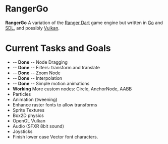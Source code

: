 # RangerGo
**RangerGo** A variation of the [Ranger Dart](https://github.com/wdevore/Ranger-Dart) game engine but written in [Go](https://golang.org/) and [SDL](https://www.libsdl.org/download-2.0.php), and possibly [Vulkan](https://www.khronos.org/vulkan/).

# Current Tasks and Goals
* -- **Done** -- Node Dragging
* -- **Done** -- Filters: transform and translate
* -- **Done** -- Zoom Node
* -- **Done** -- Interpolation
* -- **Done** -- Simple motion animations
* **Working** More custom nodes: Circle, AnchorNode, AABB
* Particles
* Animation (tweening)
* Enhance raster fonts to allow transforms
* Sprite Textures
* Box2D physics
* OpenGL Vulkan
* Audio (SFXR 8bit sound)
* Joysticks
* Finish lower case Vector font characters.

